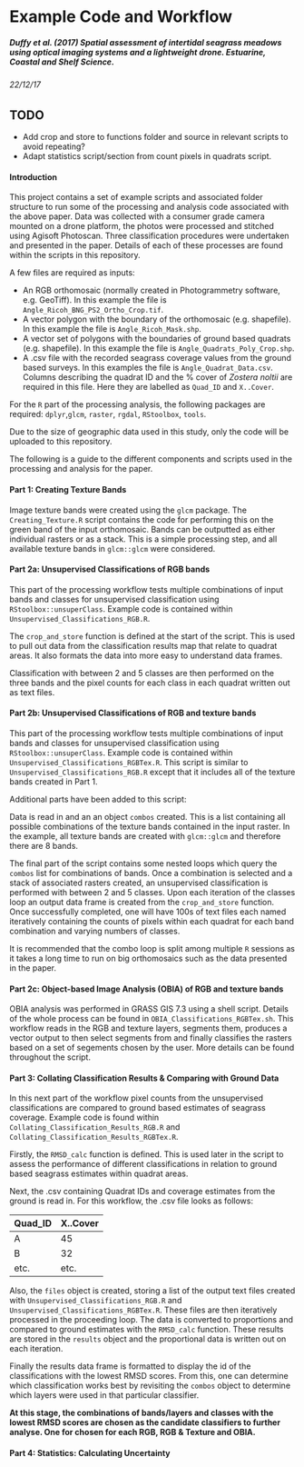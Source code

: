 # Example Code and Workflow

##### Duffy et al. (2017) Spatial assessment of intertidal seagrass meadows using optical imaging systems and a lightweight drone. *Estuarine, Coastal and Shelf Science.*

###### 22/12/17

## TODO

- Add crop and store to functions folder and source in relevant scripts to avoid repeating?
- Adapt statistics script/section from count pixels in quadrats script.


#### Introduction

This project contains a set of example scripts and associated folder structure to run some of the processing and analysis code associated with the above paper. Data was collected with a consumer grade camera mounted on a drone platform, the photos were processed and stitched using Agisoft Photoscan. Three classification procedures were undertaken and presented in the paper. Details of each of these processes are found within the scripts in this repository.

A few files are required as inputs:

* An RGB orthomosaic (normally created in Photogrammetry software, e.g. GeoTiff). In this example the file is `Angle_Ricoh_BNG_PS2_Ortho_Crop.tif`.
* A vector polygon with the boundary of the orthomosaic (e.g. shapefile). In this example the file is `Angle_Ricoh_Mask.shp`.
* A vector set of polygons with the boundaries of ground based quadrats (e.g. shapefile). In this example the file is `Angle_Quadrats_Poly_Crop.shp`.
* A .csv file with the recorded seagrass coverage values from the ground based surveys. In this examples the file is `Angle_Quadrat_Data.csv`. Columns describing the quadrat ID and the % cover of *Zostera noltii* are required in this file. Here they are labelled as `Quad_ID` and `X..Cover`.

For the `R` part of the processing analysis, the following packages are required: `dplyr`,`glcm`, `raster`, `rgdal`, `RStoolbox`, `tools`.

Due to the size of geographic data used in this study, only the code will be uploaded to this repository.

The following is a guide to the different components and scripts used in the processing and analysis for the paper.

#### Part 1: Creating Texture Bands

Image texture bands were created using the `glcm` package. The `Creating_Texture.R` script contains the code for performing this on the green band of the input orthomosaic. Bands can be outputted as either individual rasters or as a stack. This is a simple processing step, and all available texture bands in `glcm::glcm` were considered.

#### Part 2a: Unsupervised Classifications of RGB bands

This part of the processing workflow tests multiple combinations of input bands and classes for unsupervised classification using `RStoolbox::unsuperClass`. Example code is contained within `Unsupervised_Classifications_RGB.R`.

The `crop_and_store` function is defined at the start of the script. This is used to pull out data from the classification results map that relate to quadrat areas. It also formats the data into more easy to understand data frames.

Classification with between 2 and 5 classes are then performed on the three bands and the pixel counts for each class in each quadrat written out as text files.

#### Part 2b: Unsupervised Classifications of RGB and texture bands

This part of the processing workflow tests multiple combinations of input bands and classes for unsupervised classification using `RStoolbox::unsuperClass`. Example code is contained within `Unsupervised_Classifications_RGBTex.R`. This script is similar to `Unsupervised_Classifications_RGB.R` except that it includes all of the texture bands created in Part 1.

Additional parts have been added to this script:

Data is read in and an an object `combos` created. This is a list containing all possible combinations of the texture bands contained in the input raster. In the example, all texture bands are created with `glcm::glcm` and therefore there are 8 bands.

The final part of the script contains some nested loops which query the `combos` list for combinations of bands. Once a combination is selected and a stack of associated rasters created, an unsupervised classification is performed with between 2 and 5 classes. Upon each iteration of the classes loop an output data frame is created from the `crop_and_store` function. Once successfully completed, one will have 100s of text files each named iteratively containing the counts of pixels within each quadrat for each band combination and varying numbers of classes.

It is recommended that the combo loop is split among multiple `R` sessions as it takes a long time to run on big orthomosaics such as the data presented in the paper.

#### Part 2c: Object-based Image Analysis (OBIA) of RGB and texture bands

OBIA analysis was performed in GRASS GIS 7.3 using a shell script. Details of the whole process can be found in `OBIA_Classifications_RGBTex.sh`. This workflow reads in the RGB and texture layers, segments them, produces a vector output to then select segments from and finally classifies the rasters based on a set of segements chosen by the user. More details can be found throughout the script.

#### Part 3: Collating Classification Results & Comparing with Ground Data

In this next part of the workflow pixel counts from the unsupervised classifications are compared to ground based estimates of seagrass coverage. Example code is found within `Collating_Classification_Results_RGB.R` and `Collating_Classification_Results_RGBTex.R`.

Firstly, the `RMSD_calc` function is defined. This is used later in the script to assess the performance of different classifications in relation to ground based seagrass estimates within quadrat areas.

Next, the .csv containing Quadrat IDs and coverage estimates from the ground is read in. For this workflow, the .csv file looks as follows:

|Quad_ID|X..Cover|
|--|--|
|A|45|
|B|32|
|etc.|etc.|

Also, the `files` object is created, storing a list of the output text files created with `Unsupervised_Classifications_RGB.R` and `Unsupervised_Classifications_RGBTex.R`. These files are then iteratively processed in the proceeding loop. The data is converted to proportions and compared to ground estimates with the `RMSD_calc` function. These results are stored in the `results` object and the proportional data is written out on each iteration.

Finally the results data frame is formatted to display the id of the classifications with the lowest RMSD scores. From this, one can determine which classification works best by revisiting the `combos` object to determine which layers were used in that particular classifier.

**At this stage, the combinations of bands/layers and classes with the lowest RMSD scores are chosen as the candidate classifiers to further analyse. One for chosen for each RGB, RGB & Texture and OBIA.**


#### Part 4: Statistics: Calculating Uncertainty
